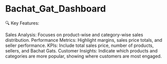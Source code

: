 # Bachat_Gat_Dashboard

🔍 Key Features:

Sales Analysis: Focuses on product-wise and category-wise sales distribution.
Performance Metrics: Highlight margins, sales price totals, and seller performance.
KPIs: Include total sales price, number of products, sellers, and Bachat Gats.
Customer Insights: Indicate which products and categories are more popular, showing where customers are most engaged.






